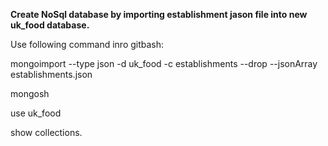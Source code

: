 **Create NoSql database by importing establishment jason file into new uk_food database.**

Use following command inro gitbash:

mongoimport --type json -d uk_food -c establishments --drop --jsonArray establishments.json

mongosh

use uk_food

show collections.


